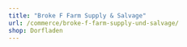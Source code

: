 ```yaml
---
title: "Broke F Farm Supply & Salvage"
url: /commerce/broke-f-farm-supply-und-salvage/
shop: Dorfladen
---
```


